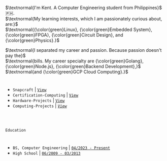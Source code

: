 <br />

$\textnormal{I'm Kent. A Computer Engineering student from Philippines}$ 🇵🇭. <br />
$\textnormal{My learning interests, which I am passionately curious about, are:}$ <br />
$\textnormal{{\color{green}Linux}, {\color{green}Embedded System}, {\color{green}FPGA}, {\color{green}Circuit Design}, and {\color{green}Physics}.}$

$\textnormal{I separated my career and passion. Because passion doesn't pay the}$ <br />
$\textnormal{bills. My career specialty are {\color{green}Golang}, {\color{green}Node.js}, {\color{green}Backend Development},}$ <br />
$\textnormal{and {\color{green}GCP Cloud Computing}.}$

#
- `Snapcraft` | [`View`](https://snapcraft.io/publisher/kentlouisetonino) <br />
- `Certification-Computing` | [`View`](https://github.com/kentlouisetonino/kentlouisetonino/blob/develop/certification/Computing.md) <br />
- `Hardware-Projects` | [`View`](https://github.com/stars/kentlouisetonino/lists/hardware-projects) <br />
- `Computing-Projects` | [_`View`_](https://github.com/stars/kentlouisetonino/lists/computing-projects) <br />


<br />
<br />

`Education`
#

- `BS, Computer Engineering` | [`04/2023 - Present`](https://github.com/kentlouisetonino/kentlouisetonino/blob/develop/education/02-BS-Computer-Engineering.md)
- `High School` | [`06/2009 - 03/2013`](https://github.com/kentlouisetonino/kentlouisetonino/blob/develop/education/01-High-School.md)

